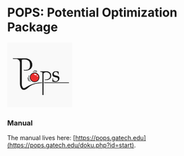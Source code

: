 # POPS: Potential Optimization Package

<img src="https://github.com/rohskopf/pops/blob/master/pops-logo.png" width=30% height=30%>

### Manual
The manual lives here: [https://pops.gatech.edu](https://pops.gatech.edu/doku.php?id=start).
